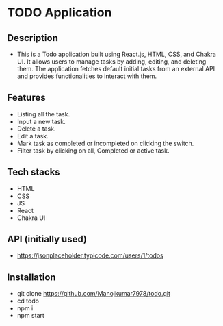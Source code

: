 # TODO Application

## Description
- This is a Todo application built using React.js, HTML, CSS, and Chakra UI. It allows users to manage tasks by adding, editing, and deleting them. The application fetches default initial tasks from an external API and provides functionalities to interact with them.

## Features
- Listing all the task.
- Input a new task.
- Delete a task.
- Edit a task.
- Mark task as completed or incompleted on clicking the switch.
- Filter task by clicking on all, Completed or active task.

## Tech stacks
- HTML
- CSS
- JS
- React
- Chakra UI

## API (initially used)
- https://jsonplaceholder.typicode.com/users/1/todos

## Installation
- git clone https://github.com/Manojkumar7978/todo.git
- cd todo
- npm i
- npm start

